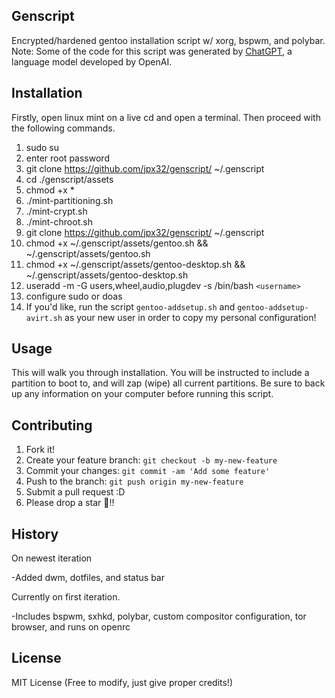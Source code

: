 ## Genscript

Encrypted/hardened gentoo installation script w/ xorg, bspwm, and polybar.
Note: Some of the code for this script was generated by [ChatGPT](https://openai.com/blog/chatting-with-ai/), a language model developed by OpenAI.

## Installation

Firstly, open linux mint on a live cd and open a terminal.
Then proceed with the following commands.

1. sudo su
2. enter root password
3. git clone https://github.com/jpx32/genscript/ ~/.genscript
4. cd ./genscript/assets 
5. chmod +x *
6. ./mint-partitioning.sh
7. ./mint-crypt.sh
8. ./mint-chroot.sh
9. git clone https://github.com/jpx32/genscript/ ~/.genscript
10. chmod +x ~/.genscript/assets/gentoo.sh && ~/.genscript/assets/gentoo.sh
11. chmod +x ~/.genscript/assets/gentoo-desktop.sh && ~/.genscript/assets/gentoo-desktop.sh
12. useradd -m -G users,wheel,audio,plugdev -s /bin/bash `<username>`
13. configure sudo or doas
14. If you'd like, run the script `gentoo-addsetup.sh` and `gentoo-addsetup-avirt.sh` as your new user in order to copy my personal configuration!

## Usage

This will walk you through installation. You will be instructed to include a partition
to boot to, and will zap (wipe) all current partitions. Be sure to back up any
information on your computer before running this script.

## Contributing

1. Fork it!
2. Create your feature branch: `git checkout -b my-new-feature`
3. Commit your changes: `git commit -am 'Add some feature'`
4. Push to the branch: `git push origin my-new-feature`
5. Submit a pull request :D
6. Please drop a star 🌟!!

## History

On newest iteration

-Added dwm, dotfiles, and status bar

Currently on first iteration.

<p> -Includes bspwm, sxhkd, polybar, custom compositor configuration, tor browser, and runs on openrc</p>

## License

MIT License (Free to modify, just give proper credits!)
